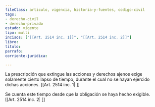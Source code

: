 ```yaml
---
fileClass: articulo, vigencia, historia-y-fuentes, codigo-civil
tags:
- derecho-civil
- derecho-privado
estado: vigente
tipo: multi
incisos: ["[[Art. 2514 inc. 1]]", "[[Art. 2514 inc. 2]]"]
libro:
titulo:
parrafo:
corriente-juridica:

---
```

La prescripción que extingue las acciones y derechos ajenos exige solamente cierto lapso de tiempo, durante el cual no se hayan ejercido dichas acciones. [[Art. 2514 inc. 1| ]]

Se cuenta este tiempo desde que la obligación se haya hecho exigible. [[Art. 2514 inc. 2| ]]